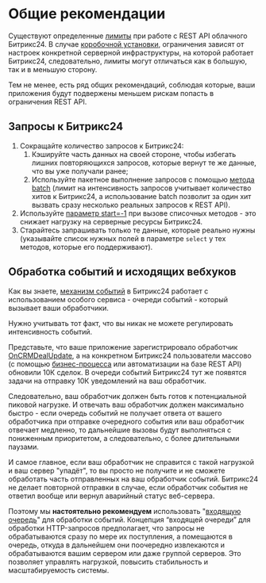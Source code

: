 # Общие рекомендации

Существуют определенные [лимиты](./limits.md) при работе с REST API облачного Битрикс24. В случае [коробочной установки](../cloud-and-on-premise/on-premise/index.md), ограничения зависят от настроек конкретной серверной инфраструктуры, на которой работает Битрикс24, следовательно, лимиты могут отличаться как в большую, так и в меньшую сторону.

Тем не менее, есть ряд общих рекомендаций, соблюдая которые, ваши приложения будут подвержены меньшем рискам попасть в ограничения REST API.

## Запросы к Битрикс24

1. Сокращайте количество запросов к Битрикс24:
   1. Кэшируйте часть данных на своей стороне, чтобы избегать лишних повторяющихся запросов, которые вернут те же данные, что вы уже получали ранее;
   2. Используйте пакетное выполнение запросов с помощью [метода batch](../how-to-call-rest-api/batch.md) (лимит на интенсивность запросов учитывает количество хитов к Битрикс24, а использование batch позволит за один хит вызвать сразу несколько реальных запросов к REST API).
2. Используйте [параметр start=-1](./huge-data.md) при вызове списочных методов - это снижает нагрузку на серверные ресурсы Битрикс24.
3. Старайтесь запрашивать только те данные, которые реально нужны (указывайте список нужных полей в параметре `select` у тех методов, которые его поддерживают).

## Обработка событий и исходящих вебхуков

Как вы знаете, [механизм событий](../events/index.md) в Битрикс24 работает с использованием особого сервиса - очереди событий - который вызывает ваши обработчики.

Нужно учитывать тот факт, что вы никак не можете регулировать интенсивность событий.

Представьте, что ваше приложение зарегистрировало обработчик [OnCRMDealUpdate](../crm/deals/events/on-crm-deal-update.md), а на конкретном Битрикс24 пользователи массово (с помощью [бизнес-процесса](../bizproc/index.md) или автоматизации на базе REST API) обновили 10К сделок. В очереди событий Битрикс24 тут же появятся задачи на отправку 10К уведомлений на ваш обработчик.

Следовательно, ваш обработчик должен быть готов к потенциальной пиковой нагрузке. И отвечать ваш обработчик должен максимально быстро - если очередь событий не получает ответа от вашего обработчика при отправке очередного события или ваш обработчик отвечает медленно, то дальнейшие вызовы будут выполняться с пониженным приоритетом, а следовательно, с более длительными паузами.

И самое главное, если ваш обработчик не справится с такой нагрузкой и ваш сервер "упадёт", то вы просто не получите и не сможете обработать часть отправленных на ваш обработчик событий. Битрикс24 не делает повторной отправки в случае, если обработчик события не ответил вообще или вернул аварийный статус веб-сервера.

Поэтому мы **настоятельно рекомендуем** использовать "[входящую очередь](./queue.md)" для обработки событий. Концепция “входящей очереди” для обработки HTTP-запросов предполагает, что запросы не обрабатываются сразу по мере их поступления, а помещаются в очередь, откуда в дальнейшем они поочередно извлекаются и обрабатываются вашим сервером или даже группой серверов. Это позволяет управлять нагрузкой, повысить стабильность и масштабируемость системы.